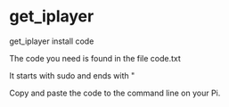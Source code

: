# get_iplayer
get_iplayer install code

The code you need is found in the file code.txt

It starts with sudo and ends with "

Copy and paste the code to the command line on your Pi.
